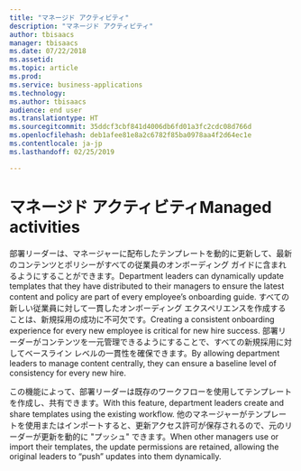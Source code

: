 ```yaml
---
title: "マネージド アクティビティ"
description: "マネージド アクティビティ"
author: tbisaacs
manager: tbisaacs
ms.date: 07/22/2018
ms.assetid: 
ms.topic: article
ms.prod: 
ms.service: business-applications
ms.technology: 
ms.author: tbisaacs
audience: end user
ms.translationtype: HT
ms.sourcegitcommit: 35ddcf3cbf841d4006db6fd01a3fc2cdc08d766d
ms.openlocfilehash: deb1afee81e8a2c6782f85ba0978aa4f2d64ec1e
ms.contentlocale: ja-jp
ms.lasthandoff: 02/25/2019

---
```

#  <a name="managed-activities"></a><span data-ttu-id="774c3-103">マネージド アクティビティ</span><span class="sxs-lookup"><span data-stu-id="774c3-103">Managed activities</span></span>




<span data-ttu-id="774c3-104">部署リーダーは、マネージャーに配布したテンプレートを動的に更新して、最新のコンテンツとポリシーがすべての従業員のオンボーディング ガイドに含まれるようにすることができます。</span><span class="sxs-lookup"><span data-stu-id="774c3-104">Department leaders can dynamically update templates that they have distributed to their managers to ensure the latest content and policy are part of every employee’s onboarding guide.</span></span> <span data-ttu-id="774c3-105">すべての新しい従業員に対して一貫したオンボーディング エクスペリエンスを作成することは、新規採用の成功に不可欠です。</span><span class="sxs-lookup"><span data-stu-id="774c3-105">Creating a consistent onboarding experience for every new employee is critical for new hire success.</span></span> <span data-ttu-id="774c3-106">部署リーダーがコンテンツを一元管理できるようにすることで、すべての新規採用に対してベースライン レベルの一貫性を確保できます。</span><span class="sxs-lookup"><span data-stu-id="774c3-106">By allowing department leaders to manage content centrally, they can ensure a baseline level of consistency for every new hire.</span></span> 

<span data-ttu-id="774c3-107">この機能によって、部署リーダーは既存のワークフローを使用してテンプレートを作成し、共有できます。</span><span class="sxs-lookup"><span data-stu-id="774c3-107">With this feature, department leaders create and share templates using the existing workflow.</span></span> <span data-ttu-id="774c3-108">他のマネージャーがテンプレートを使用またはインポートすると、更新アクセス許可が保存されるので、元のリーダーが更新を動的に "プッシュ" できます。</span><span class="sxs-lookup"><span data-stu-id="774c3-108">When other managers use or import their templates, the update permissions are retained, allowing the original leaders to “push” updates into them dynamically.</span></span>

<!--
## Who uses this feature
Department leaders and managers of managers.
## License required
Talent license 
## Development status
In development
## Target timeframe
Public Preview: July
-->

